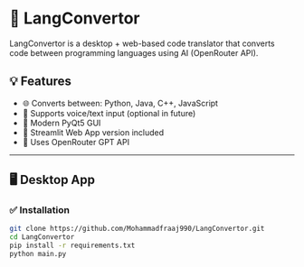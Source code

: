 # 🚀 LangConvertor

LangConvertor is a desktop + web-based code translator that converts code between programming languages using AI (OpenRouter API).

## 💡 Features

- 🌐 Converts between: Python, Java, C++, JavaScript
- 💬 Supports voice/text input (optional in future)
- 🎨 Modern PyQt5 GUI
- 🔗 Streamlit Web App version included
- 🤖 Uses OpenRouter GPT API

---

## 🖥 Desktop App

### ✅ Installation

```bash
git clone https://github.com/Mohammadfraaj990/LangConvertor.git
cd LangConvertor
pip install -r requirements.txt
python main.py
